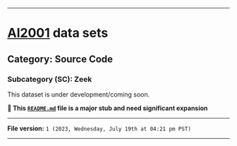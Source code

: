 
***

# [AI2001](https://github.com/seanpm2001/AI2001/) data sets

## Category: Source Code

### Subcategory (SC): Zeek

This dataset is under development/coming soon.

**🌱️ This [`README.md`](/README.md) file is a major stub and need significant expansion**

***

**File version:** `1 (2023, Wednesday, July 19th at 04:21 pm PST)`

***

